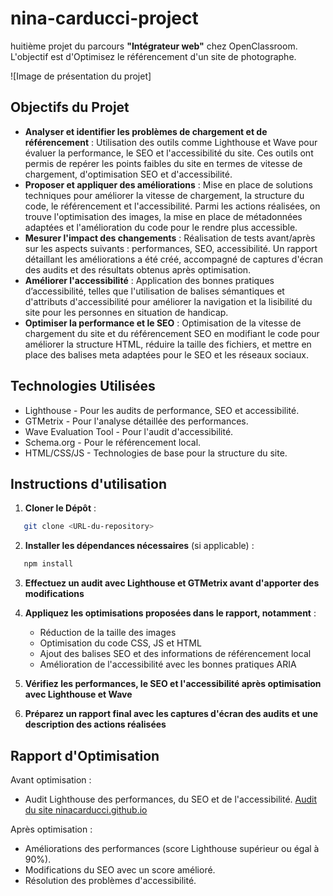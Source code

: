 # nina-carducci-project

huitième projet du parcours **"Intégrateur web"** chez OpenClassroom. <br> L'objectif est d'Optimisez le référencement d'un site de photographe.

![Image de présentation du projet]

## Objectifs du Projet

- **Analyser et identifier les problèmes de chargement et de référencement** : Utilisation des outils comme Lighthouse et Wave pour évaluer la performance, le SEO et l'accessibilité du site. Ces outils ont permis de repérer les points faibles du site en termes de vitesse de chargement, d'optimisation SEO et d'accessibilité.
- **Proposer et appliquer des améliorations** : Mise en place de solutions techniques pour améliorer la vitesse de chargement, la structure du code, le référencement et l'accessibilité. Parmi les actions réalisées, on trouve l'optimisation des images, la mise en place de métadonnées adaptées et l'amélioration du code pour le rendre plus accessible.
- **Mesurer l'impact des changements** : Réalisation de tests avant/après sur les aspects suivants : performances, SEO, accessibilité. Un rapport détaillant les améliorations a été créé, accompagné de captures d'écran des audits et des résultats obtenus après optimisation.
- **Améliorer l'accessibilité** : Application des bonnes pratiques d’accessibilité, telles que l'utilisation de balises sémantiques et d'attributs d'accessibilité pour améliorer la navigation et la lisibilité du site pour les personnes en situation de handicap.
- **Optimiser la performance et le SEO** : Optimisation de la vitesse de chargement du site et du référencement SEO en modifiant le code pour améliorer la structure HTML, réduire la taille des fichiers, et mettre en place des balises meta adaptées pour le SEO et les réseaux sociaux.

## Technologies Utilisées

- Lighthouse - Pour les audits de performance, SEO et accessibilité.
- GTMetrix - Pour l'analyse détaillée des performances.
- Wave Evaluation Tool - Pour l'audit d'accessibilité.
- Schema.org - Pour le référencement local.
- HTML/CSS/JS - Technologies de base pour la structure du site.

## Instructions d'utilisation

1. **Cloner le Dépôt** :

```bash
   git clone <URL-du-repository>

```

2. **Installer les dépendances nécessaires** (si applicable) :

```bash
   npm install

```

3. **Effectuez un audit avec Lighthouse et GTMetrix avant d'apporter des modifications**

4. **Appliquez les optimisations proposées dans le rapport, notamment** :

   - Réduction de la taille des images
   - Optimisation du code CSS, JS et HTML
   - Ajout des balises SEO et des informations de référencement local
   - Amélioration de l'accessibilité avec les bonnes pratiques ARIA

5. **Vérifiez les performances, le SEO et l'accessibilité après optimisation avec Lighthouse et Wave**

6. **Préparez un rapport final avec les captures d'écran des audits et une description des actions réalisées**

## Rapport d'Optimisation

Avant optimisation :

- Audit Lighthouse des performances, du SEO et de l'accessibilité.
  [Audit du site ninacarducci.github.io](https://course.oc-static.com/projects/D%C3%A9veloppeur+Web/IW_P9+Optimisation/Audit+lighthouse+Desktop.pdf)

Après optimisation :

- Améliorations des performances (score Lighthouse supérieur ou égal à 90%).
- Modifications du SEO avec un score amélioré.
- Résolution des problèmes d'accessibilité.
